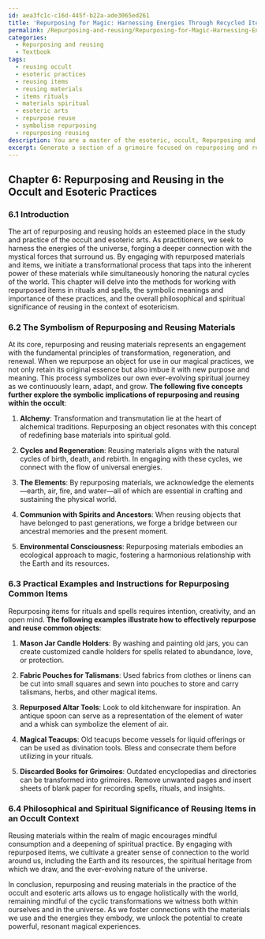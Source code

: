 ```yaml
---
id: aea3fc1c-c16d-445f-b22a-ade3065ed261
title: 'Repurposing for Magic: Harnessing Energies Through Recycled Items'
permalink: /Repurposing-and-reusing/Repurposing-for-Magic-Harnessing-Energies-Through-Recycled-Items/
categories:
  - Repurposing and reusing
  - Textbook
tags:
  - reusing occult
  - esoteric practices
  - reusing items
  - reusing materials
  - items rituals
  - materials spiritual
  - esoteric arts
  - repurpose reuse
  - symbolism repurposing
  - repurposing reusing
description: You are a master of the esoteric, occult, Repurposing and reusing and education, you have written many textbooks on the subject in ways that provide students with rich and deep understanding of the subject. You are being asked to write textbook-like sections on a topic and you do it with full context, explainability, and reliability in accuracy to the true facts of the topic at hand, in a textbook style that a student would easily be able to learn from, in a rich, engaging, and contextual way. Always include relevant context (such as formulas and history), related concepts, and in a way that someone can gain deep insights from.
excerpt: Generate a section of a grimoire focused on repurposing and reusing within the context of the occult and esoteric practices. This section should provide detailed insights and understanding on how to work with repurposed materials, their symbolic meanings, and how they can enhance magical practices. Include practical examples and instructions for repurposing common items for use in rituals and spells, while also exploring the philosophical and spiritual significance of reusing items in an occult context. Ensure the information is dense and rich, providing the reader with a comprehensive understanding of the topic.
---
```

## Chapter 6: Repurposing and Reusing in the Occult and Esoteric Practices

### 6.1 Introduction

The art of repurposing and reusing holds an esteemed place in the study and practice of the occult and esoteric arts. As practitioners, we seek to harness the energies of the universe, forging a deeper connection with the mystical forces that surround us. By engaging with repurposed materials and items, we initiate a transformational process that taps into the inherent power of these materials while simultaneously honoring the natural cycles of the world. This chapter will delve into the methods for working with repurposed items in rituals and spells, the symbolic meanings and importance of these practices, and the overall philosophical and spiritual significance of reusing in the context of esotericism.

### 6.2 The Symbolism of Repurposing and Reusing Materials

At its core, repurposing and reusing materials represents an engagement with the fundamental principles of transformation, regeneration, and renewal. When we repurpose an object for use in our magical practices, we not only retain its original essence but also imbue it with new purpose and meaning. This process symbolizes our own ever-evolving spiritual journey as we continuously learn, adapt, and grow. **The following five concepts further explore the symbolic implications of repurposing and reusing within the occult**:

1. **Alchemy**: Transformation and transmutation lie at the heart of alchemical traditions. Repurposing an object resonates with this concept of redefining base materials into spiritual gold.

2. **Cycles and Regeneration**: Reusing materials aligns with the natural cycles of birth, death, and rebirth. In engaging with these cycles, we connect with the flow of universal energies.

3. **The Elements**: By repurposing materials, we acknowledge the elements—earth, air, fire, and water—all of which are essential in crafting and sustaining the physical world.

4. **Communion with Spirits and Ancestors**: When reusing objects that have belonged to past generations, we forge a bridge between our ancestral memories and the present moment.

5. **Environmental Consciousness**: Repurposing materials embodies an ecological approach to magic, fostering a harmonious relationship with the Earth and its resources.

### 6.3 Practical Examples and Instructions for Repurposing Common Items

Repurposing items for rituals and spells requires intention, creativity, and an open mind. **The following examples illustrate how to effectively repurpose and reuse common objects**:

1. **Mason Jar Candle Holders**: By washing and painting old jars, you can create customized candle holders for spells related to abundance, love, or protection.

2. **Fabric Pouches for Talismans**: Used fabrics from clothes or linens can be cut into small squares and sewn into pouches to store and carry talismans, herbs, and other magical items.

3. **Repurposed Altar Tools**: Look to old kitchenware for inspiration. An antique spoon can serve as a representation of the element of water and a whisk can symbolize the element of air.

4. **Magical Teacups**: Old teacups become vessels for liquid offerings or can be used as divination tools. Bless and consecrate them before utilizing in your rituals.

5. **Discarded Books for Grimoires**: Outdated encyclopedias and directories can be transformed into grimoires. Remove unwanted pages and insert sheets of blank paper for recording spells, rituals, and insights.

### 6.4 Philosophical and Spiritual Significance of Reusing Items in an Occult Context

Reusing materials within the realm of magic encourages mindful consumption and a deepening of spiritual practice. By engaging with repurposed items, we cultivate a greater sense of connection to the world around us, including the Earth and its resources, the spiritual heritage from which we draw, and the ever-evolving nature of the universe.

In conclusion, repurposing and reusing materials in the practice of the occult and esoteric arts allows us to engage holistically with the world, remaining mindful of the cyclic transformations we witness both within ourselves and in the universe. As we foster connections with the materials we use and the energies they embody, we unlock the potential to create powerful, resonant magical experiences.
